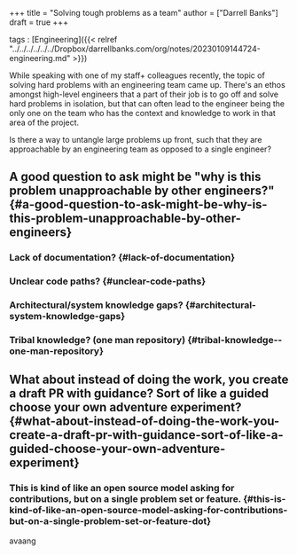 +++
title = "Solving tough problems as a team"
author = ["Darrell Banks"]
draft = true
+++

tags
: [Engineering]({{< relref "../../../../../../Dropbox/darrellbanks.com/org/notes/20230109144724-engineering.md" >}})

While speaking with one of my staff+ colleagues recently, the topic of solving hard problems
with an engineering team came up. There's an ethos amongst high-level engineers that a part
of their job is to go off and solve hard problems in isolation, but that can often lead
to the engineer being the only one on the team who has the context and knowledge to work
in that area of the project.

Is there a way to untangle large problems up front, such that they are approachable by
an engineering team as opposed to a single engineer?


## A good question to ask might be "why is this problem unapproachable by other engineers?" {#a-good-question-to-ask-might-be-why-is-this-problem-unapproachable-by-other-engineers}


### Lack of documentation? {#lack-of-documentation}


### Unclear code paths? {#unclear-code-paths}


### Architectural/system knowledge gaps? {#architectural-system-knowledge-gaps}


### Tribal knowledge? (one man repository) {#tribal-knowledge--one-man-repository}


## What about instead of doing the work, you create a draft PR with guidance? Sort of like a guided choose your own adventure experiment? {#what-about-instead-of-doing-the-work-you-create-a-draft-pr-with-guidance-sort-of-like-a-guided-choose-your-own-adventure-experiment}


### This is kind of like an open source model asking for contributions, but on a single problem set or feature. {#this-is-kind-of-like-an-open-source-model-asking-for-contributions-but-on-a-single-problem-set-or-feature-dot}

avaang
